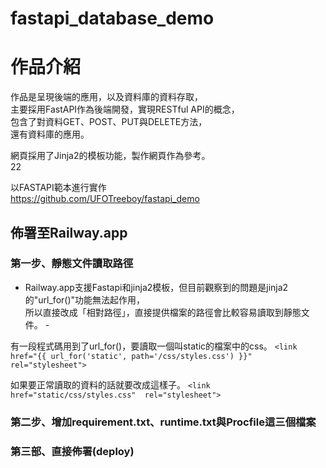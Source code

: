 # fastapi_database_demo

# 作品介紹

作品是呈現後端的應用，以及資料庫的資料存取，</br>
主要採用FastAPI作為後端開發，實現RESTful API的概念，</br>
包含了對資料GET、POST、PUT與DELETE方法，</br>
還有資料庫的應用。</br>

網頁採用了Jinja2的模板功能，製作網頁作為參考。</br>
22

以FASTAPI範本進行實作</br>
https://github.com/UFOTreeboy/fastapi_demo

## 佈署至Railway.app

### 第一步、靜態文件讀取路徑
- Railway.app支援Fastapi和jinja2模板，但目前觀察到的問題是jinja2的"url_for()"功能無法起作用，</br>
所以直接改成「相對路徑」，直接提供檔案的路徑會比較容易讀取到靜態文件。 -</br>

有一段程式碼用到了url_for()，要讀取一個叫static的檔案中的css。
`<link href="{{ url_for('static', path='/css/styles.css') }}" rel="stylesheet">`</br>

如果要正常讀取的資料的話就要改成這樣子。
`<link href="static/css/styles.css"  rel="stylesheet">`

### 第二步、增加requirement.txt、runtime.txt與Procfile這三個檔案
### 第三部、直接佈署(deploy)
